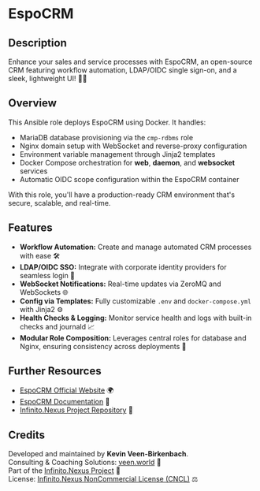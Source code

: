 # EspoCRM

## Description

Enhance your sales and service processes with EspoCRM, an open-source CRM featuring workflow automation, LDAP/OIDC single sign-on, and a sleek, lightweight UI! 🚀💼

## Overview

This Ansible role deploys EspoCRM using Docker. It handles:

- MariaDB database provisioning via the `cmp-rdbms` role  
- Nginx domain setup with WebSocket and reverse-proxy configuration  
- Environment variable management through Jinja2 templates  
- Docker Compose orchestration for **web**, **daemon**, and **websocket** services  
- Automatic OIDC scope configuration within the EspoCRM container  

With this role, you'll have a production-ready CRM environment that's secure, scalable, and real-time.

## Features

- **Workflow Automation:** Create and manage automated CRM processes with ease 🛠️  
- **LDAP/OIDC SSO:** Integrate with corporate identity providers for seamless login 🔐  
- **WebSocket Notifications:** Real-time updates via ZeroMQ and WebSockets 🌐  
- **Config via Templates:** Fully customizable `.env` and `docker-compose.yml` with Jinja2 ⚙️  
- **Health Checks & Logging:** Monitor service health and logs with built-in checks and journald 📈  
- **Modular Role Composition:** Leverages central roles for database and Nginx, ensuring consistency across deployments 🔄  

## Further Resources

- [EspoCRM Official Website](https://www.espocrm.com/) 🌍  
- [EspoCRM Documentation](https://docs.espocrm.com/) 📖  
- [Infinito.Nexus Project Repository](https://github.com/kevinveenbirkenbach/infinito-nexus) 🔗  

## Credits

Developed and maintained by **Kevin Veen-Birkenbach**.  
Consulting & Coaching Solutions: [veen.world](https://www.veen.world) 🌟  
Part of the [Infinito.Nexus Project](https://github.com/kevinveenbirkenbach/infinito-nexus) 📂  
License: [Infinito.Nexus NonCommercial License (CNCL)](https://s.veen.world/cncl) ⚖️  
